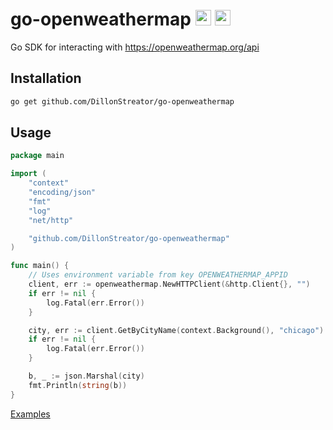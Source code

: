 # go-openweathermap <img src="https://img.icons8.com/color/48/000000/golang.png" height="25" width="25"/> <img src="https://img.icons8.com/external-flatart-icons-outline-flatarticons/64/000000/external-map-map-pin-flatart-icons-outline-flatarticons.png" height="25" width="25"/>

Go SDK for interacting with https://openweathermap.org/api

## Installation

```sh
go get github.com/DillonStreator/go-openweathermap
```

## Usage

```go
package main

import (
	"context"
	"encoding/json"
	"fmt"
	"log"
	"net/http"

	"github.com/DillonStreator/go-openweathermap"
)

func main() {
    // Uses environment variable from key OPENWEATHERMAP_APPID
    client, err := openweathermap.NewHTTPClient(&http.Client{}, "")
	if err != nil {
		log.Fatal(err.Error())
	}

	city, err := client.GetByCityName(context.Background(), "chicago")
	if err != nil {
		log.Fatal(err.Error())
	}

    b, _ := json.Marshal(city)
	fmt.Println(string(b))
}
```

[Examples](./example/main.go)